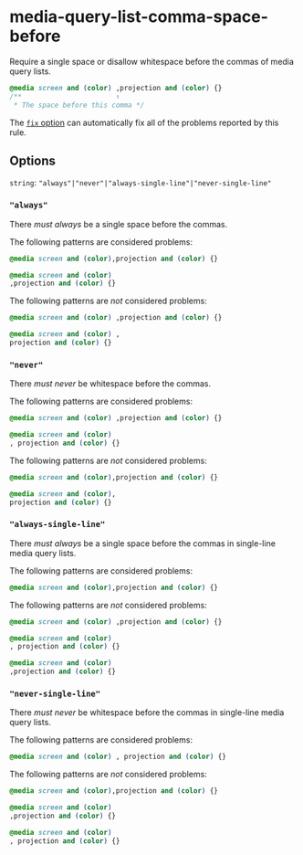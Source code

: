 # media-query-list-comma-space-before

Require a single space or disallow whitespace before the commas of media query lists.

```css
@media screen and (color) ,projection and (color) {}
/**                       ↑
 * The space before this comma */
```

The [`fix` option](../../../docs/user-guide/options.md#fix) can automatically fix all of the problems reported by this rule.

## Options

`string`: `"always"|"never"|"always-single-line"|"never-single-line"`

### `"always"`

There _must always_ be a single space before the commas.

The following patterns are considered problems:

```css
@media screen and (color),projection and (color) {}
```

```css
@media screen and (color)
,projection and (color) {}
```

The following patterns are _not_ considered problems:

```css
@media screen and (color) ,projection and (color) {}
```

```css
@media screen and (color) ,
projection and (color) {}
```

### `"never"`

There _must never_ be whitespace before the commas.

The following patterns are considered problems:

```css
@media screen and (color) ,projection and (color) {}
```

```css
@media screen and (color)
, projection and (color) {}
```

The following patterns are _not_ considered problems:

```css
@media screen and (color),projection and (color) {}
```

```css
@media screen and (color),
projection and (color) {}
```

### `"always-single-line"`

There _must always_ be a single space before the commas in single-line media query lists.

The following patterns are considered problems:

```css
@media screen and (color),projection and (color) {}
```

The following patterns are _not_ considered problems:

```css
@media screen and (color) ,projection and (color) {}
```

```css
@media screen and (color)
, projection and (color) {}
```

```css
@media screen and (color)
,projection and (color) {}
```

### `"never-single-line"`

There _must never_ be whitespace before the commas in single-line media query lists.

The following patterns are considered problems:

```css
@media screen and (color) , projection and (color) {}
```

The following patterns are _not_ considered problems:

```css
@media screen and (color),projection and (color) {}
```

```css
@media screen and (color)
,projection and (color) {}
```

```css
@media screen and (color)
, projection and (color) {}
```
